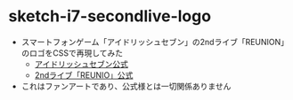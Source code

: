# sketch-i7-secondlive-logo

- スマートフォンゲーム「アイドリッシュセブン」の2ndライブ「REUNION」のロゴをCSSで再現してみた
    - [アイドリッシュセブン公式](https://idolish7.com/)
    - [2ndライブ「REUNIO」公式](https://idolish7.com/2ndlive/)
- これはファンアートであり、公式様とは一切関係ありません